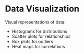 # Data Visualization

Visual representations of data:
- Histograms for distributions
- Scatter plots for relationships
- Box plots for outliers
- Heat maps for correlations
